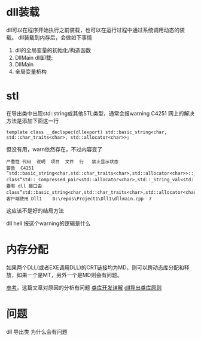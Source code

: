 # dll装载
dll可以在程序开始执行之前装载，也可以在运行过程中通过系统调用动态的装载。
dll装载到内存后，会做如下事情
1. dll的全局变量的初始化/构造函数
2. DllMain
dll卸载:
1. DllMain
2. 全局变量析构

# stl
在导出类中出现std::string或其他STL类型，通常会报warning C4251
网上的解决方法是添加下面这一行
```
template class __declspec(dllexport) std::basic_string<char, std::char_traits<char>, std::allocator<char>>;
```
但没有用，warn依然存在，不过内容变了
```
严重性	代码	说明	项目	文件	行	禁止显示状态
警告	C4251	“std::basic_string<char,std::char_traits<char>,std::allocator<char>>::_Mypair”: class“std::_Compressed_pair<std::allocator<char>,std::_String_val<std::_Simple_types<_Elem>>,true>”需要有 dll 接口由 class“std::basic_string<char,std::char_traits<char>,std::allocator<char>>”的客户端使用	Dll1	D:\repos\Project1\Dll1\dllmain.cpp	7	
```
这应该不是好的结局方法

dll hell
报这个warning的逻辑是什么


# 内存分配
如果两个DLL(或者EXE调用DLL)的CRT链接均为MD，则可以跨动态库分配和释放，如果一个是MT，另外一个是MD则会有问题。

[参考](https://blog.csdn.net/zp373860147/article/details/6827216)，这篇文章对原因的分析有问题
[类库开发详解](https://blog.csdn.net/z702143700/article/details/45989993)
[dll导出类库原则](https://www.cnblogs.com/huzongzhe/p/6735188.html)

# 问题
dll 导出类 为什么会有问题